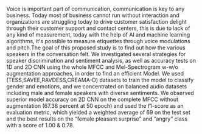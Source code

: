 Voice is important part of communication,
communication is key to any business. Today most of
business cannot run without interaction and organizations
are struggling today to drive customer satisfaction delight
through their customer support and contact centers, this is
due to lack of any kind of measurement, today with the
help of AI and machine learning algorithms, it's possible to
measure etiquettes through voice modulations and
pitch.The goal of this proposed study is to find out how the
various speakers in the conversation felt. We investigated
several strategies for speaker discrimination and sentiment
analysis, as well as accuracy tests on 1D and 2D CNN using
the whole MFCC and Mel-Spectrogram w-w/o
augmentation approaches, in order to find an efficient
Model. We used (TESS,SAVEE,RAVDESS,CREAMA-D)
datasets to train the model to classify gender and emotions,
and we concentrated on balanced audio datasets including
male and female speakers with diverse sentiments. We
observed superior model accuracy on 2D CNN on the
complete MFCC without augmentation (67.38 percent at
50 epoch) and used the f1-score as an evaluation metric,
which yielded a weighted average of 69 on the test set and
the best results on the “female pleasant surprise” and
“angry” class with a score of 1.00 & 0.78.
